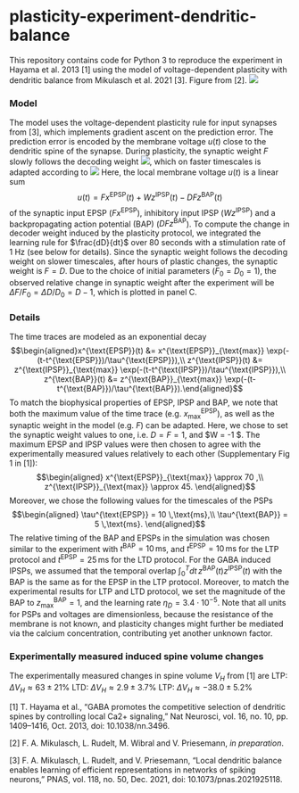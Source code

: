 # plasticity-experiment-dendritic-balance
This repository contains code for Python 3 to reproduce the experiment in Hayama et al. 2013 [1] using the model of voltage-dependent plasticity with dendritic balance from Mikulasch et al. 2021 [3]. Figure from [2].
![](https://pad.gwdg.de/uploads/c4ea241992182d482dec04a57.png)

### Model
The model uses the voltage-dependent plasticity rule for input synapses from [3], which implements gradient ascent on the prediction error. The prediction error is encoded by the membrane voltage $u(t)$ close to the dendritic spine of the synapse. During plasticity, the synaptic weight $F$ slowly follows the decoding weight <img src="https://render.githubusercontent.com/render/math?math=D">, which on faster timescales is adapted according to
<img src="https://render.githubusercontent.com/render/math?math=\frac{dD}{dt} = \eta_D z^{\text{BAP}}(t)\frac{u(t)}{F}."> Here, the local membrane voltage $u(t)$ is a linear sum
$$u(t) = F x^{\text{EPSP}}(t) + W z^{\text{IPSP}}(t) - D F z^{\text{BAP}}(t)$$ of the synaptic input EPSP ($F x^{\text{EPSP}}$), inhibitory input IPSP ($W z^{\text{IPSP}}$) and a backpropagating action potential (BAP) ($DFz^{\text{BAP}}$). To compute the change in decoder weight induced by the plasticity protocol, we integrated the learning rule for $\frac{dD}{dt}$ over 80 seconds with a stimulation rate of 1 Hz (see below for details).
Since the synaptic weight follows the decoding weight on slower timescales, after hours of plastic changes, the synaptic weight is $F=D$. Due to the choice of initial parameters ($F_0 = D_0 = 1$), the observed relative change in synaptic weight after the experiment will be $\Delta F/F_0 = \Delta D/D_0 = D-1$, which is plotted in panel C.

### Details
The time traces are modeled as an exponential decay $$\begin{aligned}x^{\text{EPSP}}(t) &= x^{\text{EPSP}}_{\text{max}} \exp(-(t-t^{\text{EPSP}})/\tau^{\text{EPSP}}),\\
z^{\text{IPSP}}(t) &= z^{\text{IPSP}}_{\text{max}} \exp(-(t-t^{\text{IPSP}})/\tau^{\text{IPSP}}),\\ z^{\text{BAP}}(t) &= z^{\text{BAP}}_{\text{max}} \exp(-(t-t^{\text{BAP}})/\tau^{\text{BAP}}).\end{aligned}$$ To match the biophysical properties of EPSP, IPSP and BAP, we note that both the maximum value of the time trace (e.g. $x^{\text{EPSP}}_{\text{max}}$), as well as the synaptic weight in the model (e.g. $F$) can be adapted. Here, we chose to set the synaptic weight values to one, i.e. $D=F=1$, and $W = -1 $. The maximum EPSP and IPSP values were then chosen to agree with the experimentally measured values relatively to each other (Supplementary Fig 1 in [1]):
$$\begin{aligned}
x^{\text{EPSP}}_{\text{max}} \approx 70 ,\\
z^{\text{IPSP}}_{\text{max}} \approx 45.
\end{aligned}$$ Moreover, we chose the following values for the timescales of the PSPs
$$\begin{aligned}
\tau^{\text{EPSP}} = 10 \,\text{ms},\\
\tau^{\text{BAP}} = 5 \,\text{ms}.
\end{aligned}$$ The relative timing of the BAP and EPSPs in the simulation was chosen similar to the experiment with $t^{\text{BAP}} = 10\,\text{ms}$, and $t^{\text{EPSP}} = 10\,\text{ms}$ for the LTP protocol and  $t^{\text{EPSP}} = 25\,\text{ms}$ for the LTD protocol. For the GABA induced IPSPs, we assumed that the temporal overlap $\int_0^T dt\, z^{\text{BAP}}(t)z^{\text{IPSP}}(t)$ with the BAP is the same as for the EPSP in the LTP protocol.
Moreover, to match the experimental results for LTP and LTD protocol, we set the magnitude of the BAP to $z_{\text{max}}^{\text{BAP}} =1$, and the learning rate $\eta_D = 3.4\cdot 10^{-5}$. Note that all units for PSPs and voltages are dimensionless, because the resistance of the membrane is not known, and plasticity changes might further be mediated via the calcium concentration, contributing yet another unknown factor.

### Experimentally measured induced spine volume changes
The experimentally measured changes in spine volume $V_H$ from [1] are
LTP: $\Delta V_H \approx 63 \pm 21 \%$
LTD: $\Delta V_H \approx 2.9 \pm 3.7 \%$
LTP: $\Delta V_H \approx - 38.0 \pm 5.2 \%$

[1] T. Hayama et al., “GABA promotes the competitive selection of dendritic spines by controlling local Ca2+ signaling,” Nat Neurosci, vol. 16, no. 10, pp. 1409–1416, Oct. 2013, doi: 10.1038/nn.3496.

[2] F. A. Mikulasch, L. Rudelt, M. Wibral and V. Priesemann, *in preparation*.

[3] F. A. Mikulasch, L. Rudelt, and V. Priesemann, “Local dendritic balance enables learning of efficient representations in networks of spiking neurons,” PNAS, vol. 118, no. 50, Dec. 2021, doi: 10.1073/pnas.2021925118.
